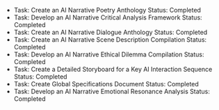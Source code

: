 - Task: Create an AI Narrative Poetry Anthology
  Status: Completed
- Task: Develop an AI Narrative Critical Analysis Framework
  Status: Completed
- Task: Create an AI Narrative Dialogue Anthology
  Status: Completed
- Task: Create an AI Narrative Scene Description Compilation
  Status: Completed
- Task: Develop an AI Narrative Ethical Dilemma Compilation
  Status: Completed
- Task: Create a Detailed Storyboard for a Key AI Interaction Sequence
  Status: Completed
- Task: Create Global Specifications Document
  Status: Completed
- Task: Develop an AI Narrative Emotional Resonance Analysis
  Status: Completed
